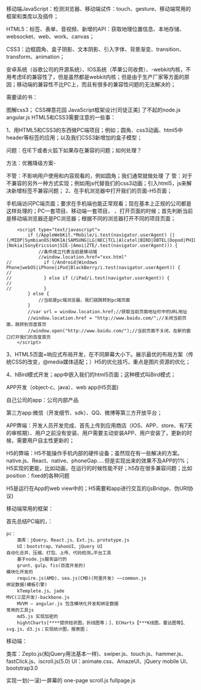 移动端JavaScript：检测浏览器、移动端试件：touch、gesture、移动端常用的框架和类库以及插件；

HTML5：标签、表单、音视频、新增的API：获取地理位置信息、本地存储、websocket、web、work、canvas；

CSS3：边框圆角、盒子阴影、文本阴影、引入字体、背景渐变、transition、transform、animation；


 

安卓系统（谷歌公司的开源系统）、IOS系统（苹果公司收费）、-webkit内核，不用考虑IE的兼容性了，但是虽然都是webkit内核；但是由于生产厂家等方面的原因；移动端的兼容性不比PC上，而且有很多的兼容性问题的无法解决的；

需要读的书：

图解css3；
CSS禅意花园
JavaScript框架设计[司徒正美]
了不起的node.js
angular.js
HTML5和CSS3需要注意的一些事：

1、用HTML5和CSS3的东西做PC端项目；例如；圆角、css3动画、html5中header等标签的应用；以及我们CSS3新增加的盒子模型；

问题：在IE下或者火狐下如果存在兼容的问题；如何处理？

方法：优雅降级方案-

不管：不影响用户使用和内容观看的，例如圆角；我们通常就做处理 了
管：对于不兼容的另外一种方式实现；例如用js代替我们的css3动画；引入html5，js来解决新增标签不兼容问题；
2、在手机浏览器中打开我们的页面-H5页面；

手机端访问PC端页面；要求在手机端也能正常观看；现在基本上正规的公司都是这样处理的；PC一套项目、移动端一套项目， 、打开页面的时候；首先判断当前是移动端浏览器还是PC浏览器；根据不同的浏览器打开不同的项目页面；
``` 
    <script type="text/javascript">
        if (/AppleWebKit.*Mobile/i.test(navigator.userAgent) || (/MIDP|SymbianOS|NOKIA|SAMSUNG|LG|NEC|TCL|Alcatel|BIRD|DBTEL|Dopod|PHILIPS|HAIER|LENOVO|MOT-|Nokia|SonyEricsson|SIE-|Amoi|ZTE/.test(navigator.userAgent))) {
            //条件成立代表当前是移动端
            //window.location.href="xxx.html"
//            if (/Android|Windows Phone|webOS|iPhone|iPod|BlackBerry/i.test(navigator.userAgent)) {
//
//            } else if (/iPad/i.test(navigator.userAgent)) {
//
//            }
        } else {
            //当前是pc端浏览器，我们就跳转到pc端页面
        }
        //var url = window.location.href;//获取当前页面地址栏中的URL地址
        //window.location.href = "http://www.baidu.com/";//关闭当前页面，跳转到百度首页
        //window.open("http://www.baidu.com/");//当前页面不关闭，在新的窗口打开我们的百度首页
    </script>
```

3、HTML5页面=响应式布局开发，在不同屏幕大小下。展示最优的布局方案（传统CSS的改变，@media媒体适配；）H5的优化技巧，重点是图片资源的优化；

4、hBird模式开发；app中嵌入我们的html5页面；这种模式叫Bird模式；

APP开发（object-c、java）、web app(H5页面)

自己公司的app：公司内部产品

第三方app:微信（开发细节、sdk）、QQ、微博等第三方开放平台；

APP弊端：开发人员开发完成、首先上传到应用商店（IOS、APP、store、有7天的审核期）、用户之前没有安装、用户需要主动安装APP、用户安装了，更新的时候，需要用户自主性更新的；

H5的弊端：H5不能操作手机内部的硬件设备；虽然现在有一些解决的方案。native.js、React、native、phoneGap…..但是实现出来的效果不及APP的1%；H5实现的更能，比如动画，在运行的时候性能不好；h5存在很多兼容问题；比如position：fixed的各种问题

H5是运行在App的web view中的；H5需要和app进行交互的(jsBridge、伪URl协议)

移动端常用的框架：

首先总结PC端的，：

    pc：
        类库：jQuery、React.js、Ext.js、prototype.js
        UI：bootstrap、YahooUI、jQuery UI
    自动化合并、压缩、打包、上传、代码检测…平台工具
        基于node.js服务运行的
        grunt、gulp、fis(百度开发的)
    模块化开发的
        require.js(AMD)、sea.js(CMD)(阿里开发) ~~common.js
    绑定数据(模板引擎)
        kTemplete.js、jade
    MVC(三层开发)-backbone.js
        MVVM – angular.js 包含模块化开发和绑定数据
    常用的工具js
        md5.js 实现加密的
        hightCharts[****提供柱状图，折线图等；]、ECHarts【***K线图，雷达图等】、svg.js、d3.js；实现统计图，报表图；

移动端：

类库：Zepto.js(和jQuery用法基本一样)、swiper.js、touch.js、hammer.js、fastClick.js、iscroll.js(5.0)
UI：animate.css、AmazeUI、jQuery mobile UI、bootstrap3.0

实现一划(一滚)一屏幕的
one-page scroll.js
fullpage.js
